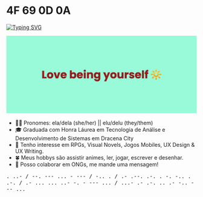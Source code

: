 #  4F 69 0D 0A 

[![Typing SVG](https://readme-typing-svg.herokuapp.com?color=FF69B4&lines=%E3%81%93%E3%82%93%E3%81%AB%E3%81%A1%E3%81%AF%E3%80%81%E6%9D%BE%E6%9C%AC+%E3%82%BF%E3%83%81%E3%82%A2%E3%83%8A+%E3%81%A7%E3%81%99%E3%80%82%F0%9F%8C%B8)](https://git.io/typing-svg)

<!-- Make a banner to put here -->
<div align="center">
    <img max-width="700" max-height="300" src="banner.png"/>
</div>

<!--  Change fonts -->

- 🖐🏻 Pronomes: ela/dela (she/her) || elu/delu (they/them)
- 🎓 Graduada com Honra Láurea em Tecnologia de Análise e Desenvolvimento de Sistemas em Dracena City
- 💫 Tenho interesse em RPGs, Visual Novels, Jogos Mobiles, UX Design & UX Writing. 
- 🍀 Meus hobbys são assistir animes, ler, jogar, escrever e desenhar. 
- 💛 Posso colaborar em ONGs, me mande uma mensagem! 

<samp> 
    . ..- / --. --- ... - --- / -.. . / .- .--. .-. . -. -.. . .-. / .- ... ... ..- -. - --- ... / ...- .- .-. .. .- -.. --- ... 
</samp>

<!--  
 <img height="137px"
  src="https://stackoverflow-card.vercel.app/?userID=16270358&theme=dracula"
/> -->

<!-- Put whatever i current learning here -->
<!-- Put a curriculum here -->



<!-- [![Readme Quotes](https://quotes-github-readme.vercel.app/api?type=horizontal)](https://github.com/piyushsuthar/github-readme-quotes)
 -->



<!-- <div>
<!--   <a href="https://github.com/TatianaMatumoto">
  <img height="180em" src="https://github-readme-stats.vercel.app/api?username=TatianaMatumoto&show_icons=true&theme=dracula&include_all_commits=true&count_private=true"/>
  <img height="180em" src="https://github-readme-stats.vercel.app/api/top-langs/?username=TatianaMatumoto&layout=compact&langs_count=7&theme=dracula"/>
</div> -->
  
<!-- <div style="display: inline_block"><br>
  <img align="center" alt="Tati-JS" height="30" width="40" src="https://raw.githubusercontent.com/devicons/devicon/master/icons/javascript/javascript-plain.svg">
  <img align="center" alt="Tati-React" height="30" width="40" src="https://raw.githubusercontent.com/devicons/devicon/master/icons/react/react-original.svg">
  <img align="center" alt="Tati-HTML" height="30" width="40" src="https://raw.githubusercontent.com/devicons/devicon/master/icons/html5/html5-original.svg">
  <img align="center" alt="Tati-CSS" height="30" width="40" src="https://raw.githubusercontent.com/devicons/devicon/master/icons/css3/css3-original.svg">
  <img align="center" alt="Tati-CSS" height="30" width="40" src="https://github.com/devicons/devicon/blob/master/icons/java/java-original-wordmark.svg">
  <img align="center" alt="Tati-CSS" height="30" width="40" src="https://github.com/devicons/devicon/blob/master/icons/arduino/arduino-original-wordmark.svg">
  <img align="center" alt="Tati-CSS" height="30" width="40" src="https://github.com/devicons/devicon/blob/master/icons/postgresql/postgresql-original-wordmark.svg">
  <img align="center" alt="Tati-CSS" height="30" width="40" src="https://github.com/devicons/devicon/blob/master/icons/trello/trello-plain-wordmark.svg">
  <img align="center" alt="Tati-CSS" height="30" width="40" src="https://github.com/devicons/devicon/blob/master/icons/wordpress/wordpress-original.svg">
  <img align="center" alt="Tati-CSS" height="30" width="40" src="https://github.com/devicons/devicon/blob/master/icons/npm/npm-original-wordmark.svg">
  <img align="center" alt="Tati-CSS" height="30" width="40" src="https://github.com/devicons/devicon/blob/master/icons/nodejs/nodejs-original-wordmark.svg">
  <img align="center" alt="Tati-CSS" height="30" width="40" src="https://github.com/devicons/devicon/blob/master/icons/python/python-original-wordmark.svg">
  <img align="center" alt="Tati-CSS" height="30" width="40" src="https://github.com/devicons/devicon/blob/master/icons/c/c-original.svg"> -->
<!-- </div>
    <a><img align="right" alt="rocket" height="120" width="140" src="https://i.kym-cdn.com/photos/images/original/001/082/810/314.gif"></a>
</div>
  
  </div> 
  
  
 ##
   -->
<!--  <div> 
  <a href="https://www.youtube.com/channel/UCjGFkOjdBSa2E0ralpp8VxA" target="_blank"><img src="https://img.shields.io/badge/YouTube-FF0000?style=for-the-badge&logo=youtube&logoColor=white" target="_blank"></a>
  <a href="https://www.instagram.com/tatiana_narumi/" target="_blank"><img src="https://img.shields.io/badge/-Instagram-%23E4405F?style=for-the-badge&logo=instagram&logoColor=white" target="_blank"></a>
 	<a href="https://www.twitch.tv/tatiana_nm" target="_blank"><img src="https://img.shields.io/badge/Twitch-9146FF?style=for-the-badge&logo=twitch&logoColor=white" target="_blank"></a>
  <a href="https://www.linkedin.com/in/tatiana-matumoto-71219b147/" target="_blank"><img src="https://img.shields.io/badge/-LinkedIn-%230077B5?style=for-the-badge&logo=linkedin&logoColor=white" target="_blank"></a> 
   <a href="https://twitter.com/tatiananm7" target="_blank"><img src="https://img.shields.io/badge/Twitter-1DA1F2?style=for-the-badge&logo=twitter&logoColor=white" target="_blank"></a> 
   <a href="https://www.tiktok.com/@tatianamatumoto?lang=pt-BR" target="_blank"><img src="https://img.shields.io/badge/TikTok-000000?style=for-the-badge&logo=tiktok&logoColor=white" target="_blank"></a> 
    <a href="https://steamcommunity.com/id/tatianamatumoto/" target="_blank"><img src="https://img.shields.io/badge/Steam-000000?style=for-the-badge&logo=steam&logoColor=white target="_blank"></a> 
       <a href="https://tatiananm.itch.io/" target="_blank"><img src="https://img.shields.io/badge/Itch.io-FA5C5C?style=for-the-badge&logo=itch.io&logoColor=white target="_blank"></a>  -->
<!-- Missing Medibang and Canvas badget.     -->
<!-- </div> -->
  
  
  
<!--   
  
  
 [![trophy](https://github-profile-trophy.vercel.app/?username=TatianaMatumoto&theme=dracula)](https://github.com/ryo-ma/github-profile-trophy)

  [![GitHub Streak](http://github-readme-streak-stats.herokuapp.com?user=TatianaMatumoto&theme=dracula)](https://git.io/streak-stats)
  
 [![Spotify recently played](https://spotify-recently-played-readme.vercel.app/api?user=312qn427j2qmkbxhuyrl5a5722ze)](https://open.spotify.com/user/312qn427j2qmkbxhuyrl5a5722ze)
  
  ![](https://komarev.com/ghpvc/?username=TatianaMatumoto&color=ff69b4
)

 -->
<!--   ##  -->
